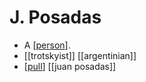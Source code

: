 # J. Posadas

- A [[person]].
- [[trotskyist]] [[argentinian]]
- [[pull]] [[juan posadas]]


[//begin]: # "Autogenerated link references for markdown compatibility"
[person]: person "Person"
[pull]: pull "Pull"
[//end]: # "Autogenerated link references"